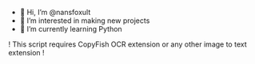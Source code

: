 - 👋 Hi, I’m @nansfoxult
- 👀 I’m interested in making new projects
- 🌱 I’m currently learning Python


! This script requires CopyFish OCR extension or any other image to text extension !
<!---
nansfoxult/nansfoxult is a ✨ special ✨ repository because its `README.md` (this file) appears on your GitHub profile.
You can click the Preview link to take a look at your changes.
--->
